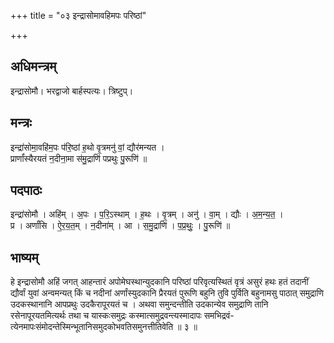 +++
title = "०३ इन्द्रासोमावहिमपः परिष्ठां"

+++
## अधिमन्त्रम्
इन्द्रासोमौ। भरद्वाजो बार्हस्पत्यः। त्रिष्टुप्।

## मन्त्रः
इन्द्रा॑सोमा॒वहि॑म॒पः प॑रि॒ष्ठां ह॒थो वृ॒त्रमनु॑ वां॒ द्यौर॑मन्यत ।  
प्रार्णां॑स्यैरयतं न॒दीना॒मा स॑मु॒द्राणि॑ पप्रथुः पु॒रूणि॑ ॥

## पदपाठः
इन्द्रा॑सोमौ । अहि॑म् । अ॒पः । प॒रि॒ऽस्थाम् । ह॒थः । वृ॒त्रम् । अनु॑ । वा॒म् । द्यौः । अ॒म॒न्य॒त॒ ।  
प्र । अर्णां॑सि । ऐ॒र॒य॒त॒म् । न॒दीना॑म् । आ । स॒मु॒द्राणि॑ । प॒प्र॒थुः॒ । पु॒रूणि॑ ॥

## भाष्यम्
हे इन्द्रासोमौ अहिं जगत् आहन्तारं अपोमेघस्थान्युदकानि परिष्ठां परिवृत्यस्थितं वृत्रं असुरं हथः हतं तदानीं द्यौर्वां युवां अन्वमन्यत् किं च नदीनां अर्णांस्युदकानि प्रैरयतं पुरूणि बहुनि तुवि पुर्विति बहुनामसु पाठात् समुद्राणि उदकस्थानानि आपप्रथुः उदकैरापूरयतं च । अथवा समुन्दन्तीति उदकान्येव समुद्राणि तानि रसेनापूरयतमित्यर्थः तथा च यास्कःसमुद्रः कस्मात्समुद्रवन्त्यस्मादापः समभिद्रवं- त्येनमापःसंमोदन्तेस्मिन्भूतानिसमुदकोभवतिसमुनत्तीतिवेति ॥ ३ ॥
